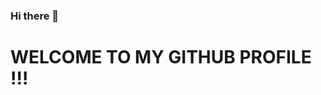 
### Hi there 👋

# WELCOME TO MY GITHUB PROFILE !!!

<!--
**mrinalnilotpal/mrinalnilotpal** is a ✨ _special_ ✨ repository because its `README.md` (this file) appears on your GitHub profile.
Here are some ideas to get you started:

 🔭 I’m currently working on 
 🌱 I’m currently learning Advanced Operations Research, Reinforcem
 👯 I’m looking to collaborate on ...
🤔 I’m looking for help with ...
💬 Ask me about Probability and Statistics, Data Science, Reinforcement Learning, Deep Learning, Linear Algebra, Algorithms and Data Structures.
📫 How to reach me: Email me at mrinalnilotpal@outlook.com
 😄 Pronouns: ...
⚡ Fun fact: I love 
-->
